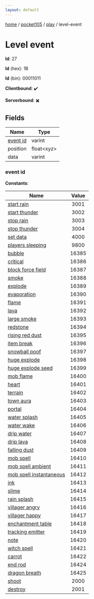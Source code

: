 ```yaml
---
layout: default
---
```


[home](/)  /  [pocket105](/protocol/pocket105)  /  [play](/protocol/pocket105/play)  /  level-event

# Level event

**Id**: 27

**Id** (hex): 1B

**Id** (bin): 00011011

**Clientbound**: ✔️

**Serverbound**: ✖️

## Fields

Name | Type
---|---
[event id](#event-id) | varint
position | float&lt;xyz&gt;
data | varint

### event id

**Constants**:

Name | Value
---|:---:
[start rain](event-id_start-rain) | 3001
[start thunder](event-id_start-thunder) | 3002
[stop rain](event-id_stop-rain) | 3003
[stop thunder](event-id_stop-thunder) | 3004
[set data](event-id_set-data) | 4000
[players sleeping](event-id_players-sleeping) | 9800
[bubble](event-id_bubble) | 16385
[critical](event-id_critical) | 16386
[block force field](event-id_block-force-field) | 16387
[smoke](event-id_smoke) | 16388
[explode](event-id_explode) | 16389
[evaporation](event-id_evaporation) | 16390
[flame](event-id_flame) | 16391
[lava](event-id_lava) | 16392
[large smoke](event-id_large-smoke) | 16393
[redstone](event-id_redstone) | 16394
[rising red dust](event-id_rising-red-dust) | 16395
[item break](event-id_item-break) | 16396
[snowball poof](event-id_snowball-poof) | 16397
[huge explode](event-id_huge-explode) | 16398
[huge explode seed](event-id_huge-explode-seed) | 16399
[mob flame](event-id_mob-flame) | 16400
[heart](event-id_heart) | 16401
[terrain](event-id_terrain) | 16402
[town aura](event-id_town-aura) | 16403
[portal](event-id_portal) | 16404
[water splash](event-id_water-splash) | 16405
[water wake](event-id_water-wake) | 16406
[drip water](event-id_drip-water) | 16407
[drip lava](event-id_drip-lava) | 16408
[falling dust](event-id_falling-dust) | 16409
[mob spell](event-id_mob-spell) | 16410
[mob spell ambient](event-id_mob-spell-ambient) | 16411
[mob spell instantaneous](event-id_mob-spell-instantaneous) | 16412
[ink](event-id_ink) | 16413
[slime](event-id_slime) | 16414
[rain splash](event-id_rain-splash) | 16415
[villager angry](event-id_villager-angry) | 16416
[villager happy](event-id_villager-happy) | 16417
[enchantment table](event-id_enchantment-table) | 16418
[tracking emitter](event-id_tracking-emitter) | 16419
[note](event-id_note) | 16420
[witch spell](event-id_witch-spell) | 16421
[carrot](event-id_carrot) | 16422
[end rod](event-id_end-rod) | 16424
[dragon breath](event-id_dragon-breath) | 16425
[shoot](event-id_shoot) | 2000
[destroy](event-id_destroy) | 2001

